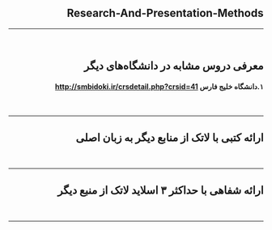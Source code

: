 <div dir="rtl">


## Research-And-Presentation-Methods

--------------
<br>

## معرفی دروس مشابه در دانشگاه‌های دیگر

#### ۱.دانشگاه خلیج فارس http://smbidoki.ir/crsdetail.php?crsid=41
<br>

--------------

## ارائه کتبی با لاتک از منابع دیگر به زبان اصلی

<br>

--------------


## ارائه شفاهی با حداکثر ۳ اسلاید لاتک از منبع دیگر

<br>

--------------
